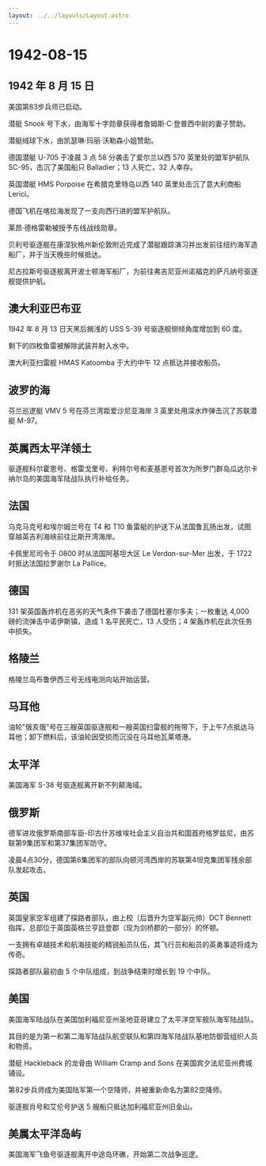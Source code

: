 ```yaml
---
layout: ../../layouts/Layout.astro
---
```


# 1942-08-15

## 1942 年 8 月 15 日

美国第83步兵师已启动。

潜艇 Snook 号下水，由海军十字勋章获得者詹姆斯·C·登普西中尉的妻子赞助。

潜艇绒球下水，由凯瑟琳·玛丽·沃勒森小姐赞助。

德国潜艇 U-705 于凌晨 3 点 58 分袭击了爱尔兰以西 570 英里处的盟军护航队
SC-95，击沉了美国船只 Balladier；13 人死亡，32 人幸存。

英国潜艇 HMS Porpoise 在希腊克里特岛以西 140 英里处击沉了意大利商船
Lerici。

德国飞机在喀拉海发现了一支向西行进的盟军护航队。

莱昂·德格雷勒被授予东线战线勋章。

贝利号驱逐舰在康涅狄格州新伦敦附近完成了潜艇跟踪演习并出发前往纽约海军造船厂，并于当天晚些时候抵达。

尼古拉斯号驱逐舰离开波士顿海军船厂，为前往弗吉尼亚州诺福克的萨凡纳号驱逐舰提供护航。

## 澳大利亚巴布亚

1942 年 8 月 13 日天黑后搁浅的 USS S-39 号驱逐舰侧倾角度增加到 60 度。

剩下的四枚鱼雷被解除武装并射入水中。

澳大利亚扫雷舰 HMAS Katoomba 于大约中午 12 点抵达并接收船员。

## 波罗的海

芬兰巡逻艇 VMV 5 号在芬兰湾距爱沙尼亚海岸 3
英里处用深水炸弹击沉了苏联潜艇 M-97。

## 英属西太平洋领土

驱逐舰科尔霍恩号、格雷戈里号、利特尔号和麦基恩号首次为所罗门群岛瓜达尔卡纳尔岛的美国海军陆战队执行补给任务。

## 法国

乌克马克号和埃尔姆兰号在 T4 和 T10
鱼雷艇的护送下从法国鲁瓦扬出发，试图穿越英吉利海峡前往比斯开湾海岸。

卡佩里尼司令于 0800 时从法国阿基坦大区 Le Verdon-sur-Mer 出发，于 1722
时抵达法国拉罗谢尔 La Pallice。

## 德国

131 架英国轰炸机在恶劣的天气条件下袭击了德国杜塞尔多夫；一枚重达 4,000
磅的流弹击中诺伊斯镇，造成 1 名平民死亡，13 人受伤；4
架轰炸机在此次任务中损失。

## 格陵兰

格陵兰岛布鲁伊西三号无线电测向站开始运营。

## 马耳他

油轮"俄亥俄"号在三艘英国驱逐舰和一艘英国扫雷舰的拖带下，于上午7点抵达马耳他；卸下燃料后，该油轮因受损而沉没在马耳他瓦莱塔港。

## 太平洋

美国海军 S-38 号驱逐舰离开新不列颠海域。

## 俄罗斯

德军进攻俄罗斯南部车臣-印古什苏维埃社会主义自治共和国首府格罗兹尼，由苏联第9集团军和第37集团军防守。

凌晨4点30分，德国第6集团军的部队向顿河湾西岸的苏联第4坦克集团军残余部队发起攻击。

## 英国

英国皇家空军组建了探路者部队，由上校（后晋升为空军副元帅）DCT Bennett
指挥，总部位于英国英格兰亨廷登郡（现为剑桥郡的一部分）的怀顿。

一支拥有卓越技术和航海技能的精锐船员队伍，其飞行员和船员的英勇事迹将成为传奇。

探路者部队最初由 5 个中队组成，到战争结束时增长到 19 个中队。

## 美国

美国海军陆战队在美国加利福尼亚州圣地亚哥建立了太平洋空军舰队海军陆战队。

其目的是为第一和第二海军陆战队航空联队和第四海军陆战队基地防御营组织人员和物资。

潜艇 Hackleback 的龙骨由 William Cramp and Sons
在美国宾夕法尼亚州费城铺设。

第82步兵师成为美国陆军第一个空降师，并被重新命名为第82空降师。

驱逐舰肖号和艾伦号护送 5 艘船只抵达加利福尼亚州旧金山。

## 美属太平洋岛屿

美国海军飞鱼号驱逐舰离开中途岛环礁，开始第二次战争巡逻。